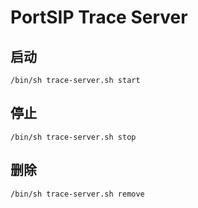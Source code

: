 # PortSIP Trace Server

## 启动

```
/bin/sh trace-server.sh start
```

## 停止

```
/bin/sh trace-server.sh stop
```

## 删除

```
/bin/sh trace-server.sh remove
```